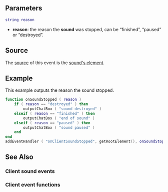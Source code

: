 Parameters
----------

``` lua
string reason
```

-   **reason**: the reason the **sound** was stopped, can be “finished”, “paused” or “destroyed”.

Source
------

The [source](/docs/event_system#event_source.md "wikilink") of this event is the [sound's element](/docs/element/sound.md "wikilink").

Example
-------

This example outputs the reason the sound stopped.

``` lua
function onSoundStopped ( reason )
    if ( reason == "destroyed" ) then
        outputChatBox ( "sound destroyed" )
    elseif ( reason == "finished" ) then
        outputChatBox ( "end of sound" )
    elseif ( reason == "paused" ) then
        outputChatBox ( "sound paused" )
    end
end
addEventHandler ( "onClientSoundStopped", getRootElement(), onSoundStopped )
```

See Also
--------

### Client sound events

### Client event functions
